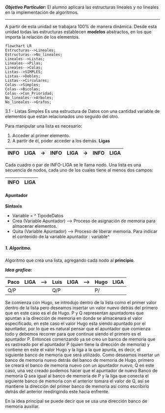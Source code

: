 
***Objetivo Particular:***
El alumno aplicará las estructuras lineales y no lineales en la implementación de algoritmos.

---

A partir de esta unidad se trabajara 100% de manera dinámica.
Desde esta unidad todas las estructuras establecen **modelos** abstractos, en los que importa la relación de los elementos. 

```mermaid
flowchart LR
Estructuras-->Lineales;
Estructuras-->No_lineales;
Lineales-->Listas;
Lineales-->Pilas;
Lineales-->Colas;
Listas-->SIMPLES;
Listas-->Dobles;
Listas-->Circulares;
Colas-->Simples;
Colas-->Bicolas;
Colas-->Con_Prioridad;
No_lineales-->Arboles;
No_lineales-->Grafos;

```

3.1 - Listas Simples
Es una estructura de Datos con una cantidad variable de elementos que están relacionados uno seguido del otro.

Para manipular una lista es necesario: 
1. Acceder al primer elemento.
2. A partir de él, poder acceder a los demás.
**Ligas**

| INFO| LIGA| ->|INFO  |LIGA |-> | INFO | LIGA | 
|---|---|--|--|--|--|--|--|
Cada cuadro o par de INFO-LIGA se le llama nodo.
Una lista es una secuencia de nodos, cada uno de los cuales tiene al menos dos campos:

| INFO|LIGA |
|---|---|

#### Apuntador

**Sintaxis**
 - Variable = ^ TipodeDatos
 - Crea (Variable Apuntador) --> Proceso de asignación de memoria para almacenar elementos.
 - Quita (Variable Apuntador) --> Proceso de liberar memoria.
Para indicar el contenido de la variable apuntador : variable^

##### 1. Algoritmo.
Algoritmo que crea una lista, agregando cada nodo al **principio**.

 ***Idea grafica:***
 
|Paco|LIGA| -->| Luis| LIGA | -->| Hugo | LIGA | 
|---|---|-|-|-|-|-|-|
|Q/P|||Q/P| | |P/| |
Se comienza con Hugo, se introdujo dentro de la lista como el primer valor dentro de la lista pero deseamos insertar un valor nuevo detrás del primero que en este caso es el de Hugo. P y Q representan apuntadores que apuntan a la dirección de memoria en donde se almacenará el valor especificado, en este caso el valor Hugo esta siendo apuntado por el apuntador, por lo que es natural pensar que el apuntador que comienza todo y debemos recorrer para que continue siendo el primero es el apuntador P. 
Entonces comenzando ya se creo un banco de memoria que es rastreado por el apuntador P (quien tiene la dirección de memoria) y contiene en este el valor Hugo y la liga a la que apunta, es decir, el siguiente banco de memoria que será utilizado.
Como deseamos insertar un banco de memoria nuevo detrás del banco de memoria de Hugo, primero se creará el banco de memoria nuevo con un apuntador nuevo, Q en este caso, una vez creado podemos hacer que el apuntador de nuevo Banco de memoria Q sea igual al banco de memoria de P y la liga que conecta el siguiente banco de memoria con el anterior tomara el valor de Q, así se mantiene la dirección del primer banco de memoria así como escribirlo detrás del anterior reedirigindo este hacia enfrente.

En la idea principal se puede decir que se usa una dirección banco de memoria auxiliar.
